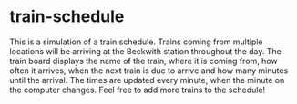 # train-schedule

This is a simulation of a train schedule. Trains coming from multiple locations will be arriving at the Beckwith station throughout the day. The train board displays the name of the train, where it is coming from, how often it arrives, when the next train is due to arrive and how many minutes until the arrival.
The times are updated every minute, when the minute on the computer changes.
Feel free to add more trains to the schedule!
